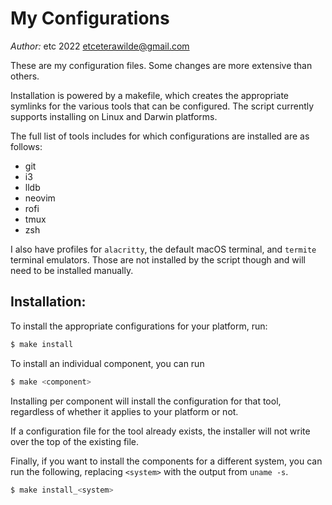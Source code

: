 # My Configurations
*Author:* etc 2022 <etceterawilde@gmail.com>

These are my configuration files. Some changes are more extensive than others.

Installation is powered by a makefile, which creates the appropriate symlinks
for the various tools that can be configured. The script currently supports
installing on Linux and Darwin platforms.

The full list of tools includes for which configurations are installed are as
follows:
 - git
 - i3
 - lldb
 - neovim
 - rofi
 - tmux
 - zsh

I also have profiles for `alacritty`, the default macOS terminal, and `termite`
terminal emulators. Those are not installed by the script though and will need
to be installed manually.

## Installation:

To install the appropriate configurations for your platform, run:

```sh
$ make install
```

To install an individual component, you can run

```sh
$ make <component>
```

Installing per component will install the configuration for that tool,
regardless of whether it applies to your platform or not.

If a configuration file for the tool already exists, the installer will not
write over the top of the existing file.

Finally, if you want to install the components for a different system, you can
run the following, replacing `<system>` with the output from `uname -s`.
```sh
$ make install_<system>
```
